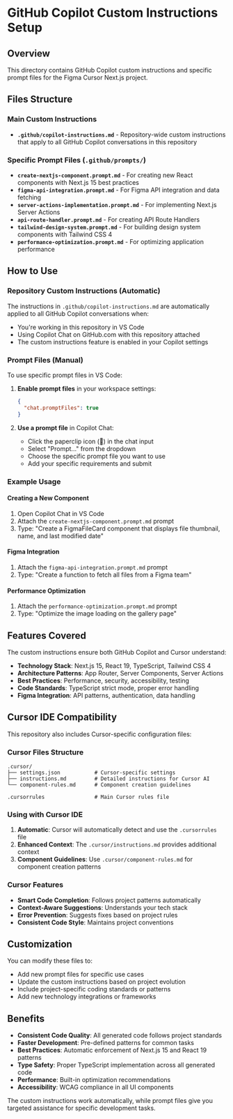 # GitHub Copilot Custom Instructions Setup

## Overview

This directory contains GitHub Copilot custom instructions and specific prompt files for the Figma Cursor Next.js project.

## Files Structure

### Main Custom Instructions

- **`.github/copilot-instructions.md`** - Repository-wide custom instructions that apply to all GitHub Copilot conversations in this repository

### Specific Prompt Files (`.github/prompts/`)

- **`create-nextjs-component.prompt.md`** - For creating new React components with Next.js 15 best practices
- **`figma-api-integration.prompt.md`** - For Figma API integration and data fetching
- **`server-actions-implementation.prompt.md`** - For implementing Next.js Server Actions
- **`api-route-handler.prompt.md`** - For creating API Route Handlers
- **`tailwind-design-system.prompt.md`** - For building design system components with Tailwind CSS 4
- **`performance-optimization.prompt.md`** - For optimizing application performance

## How to Use

### Repository Custom Instructions (Automatic)

The instructions in `.github/copilot-instructions.md` are automatically applied to all GitHub Copilot conversations when:

- You're working in this repository in VS Code
- Using Copilot Chat on GitHub.com with this repository attached
- The custom instructions feature is enabled in your Copilot settings

### Prompt Files (Manual)

To use specific prompt files in VS Code:

1. **Enable prompt files** in your workspace settings:

   ```json
   {
     "chat.promptFiles": true
   }
   ```

2. **Use a prompt file** in Copilot Chat:
   - Click the paperclip icon (📎) in the chat input
   - Select "Prompt..." from the dropdown
   - Choose the specific prompt file you want to use
   - Add your specific requirements and submit

### Example Usage

#### Creating a New Component

1. Open Copilot Chat in VS Code
2. Attach the `create-nextjs-component.prompt.md` prompt
3. Type: "Create a FigmaFileCard component that displays file thumbnail, name, and last modified date"

#### Figma Integration

1. Attach the `figma-api-integration.prompt.md` prompt
2. Type: "Create a function to fetch all files from a Figma team"

#### Performance Optimization

1. Attach the `performance-optimization.prompt.md` prompt
2. Type: "Optimize the image loading on the gallery page"

## Features Covered

The custom instructions ensure both GitHub Copilot and Cursor understand:

- **Technology Stack**: Next.js 15, React 19, TypeScript, Tailwind CSS 4
- **Architecture Patterns**: App Router, Server Components, Server Actions
- **Best Practices**: Performance, security, accessibility, testing
- **Code Standards**: TypeScript strict mode, proper error handling
- **Figma Integration**: API patterns, authentication, data handling

## Cursor IDE Compatibility

This repository also includes Cursor-specific configuration files:

### Cursor Files Structure

```
.cursor/
├── settings.json           # Cursor-specific settings
├── instructions.md         # Detailed instructions for Cursor AI
└── component-rules.md      # Component creation guidelines

.cursorrules                # Main Cursor rules file
```

### Using with Cursor IDE

1. **Automatic**: Cursor will automatically detect and use the `.cursorrules` file
2. **Enhanced Context**: The `.cursor/instructions.md` provides additional context
3. **Component Guidelines**: Use `.cursor/component-rules.md` for component creation patterns

### Cursor Features

- **Smart Code Completion**: Follows project patterns automatically
- **Context-Aware Suggestions**: Understands your tech stack
- **Error Prevention**: Suggests fixes based on project rules
- **Consistent Code Style**: Maintains project conventions

## Customization

You can modify these files to:

- Add new prompt files for specific use cases
- Update the custom instructions based on project evolution
- Include project-specific coding standards or patterns
- Add new technology integrations or frameworks

## Benefits

- **Consistent Code Quality**: All generated code follows project standards
- **Faster Development**: Pre-defined patterns for common tasks
- **Best Practices**: Automatic enforcement of Next.js 15 and React 19 patterns
- **Type Safety**: Proper TypeScript implementation across all generated code
- **Performance**: Built-in optimization recommendations
- **Accessibility**: WCAG compliance in all UI components

The custom instructions work automatically, while prompt files give you targeted assistance for specific development tasks.
